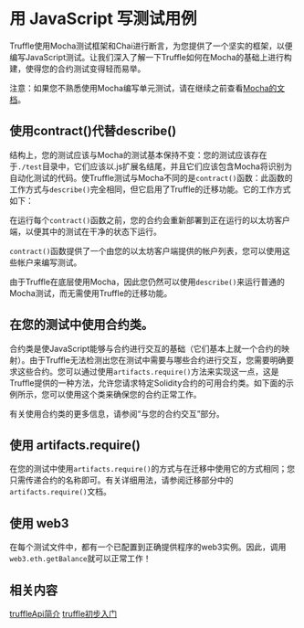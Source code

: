# 用 JavaScript 写测试用例
Truffle使用Mocha测试框架和Chai进行断言，为您提供了一个坚实的框架，以便编写JavaScript测试。让我们深入了解一下Truffle如何在Mocha的基础上进行构建，使得您的合约测试变得轻而易举。

注意：如果您不熟悉使用Mocha编写单元测试，请在继续之前查看[Mocha的文档](https://mochajs.bootcss.com/)。

## 使用contract()代替describe()
结构上，您的测试应该与Mocha的测试基本保持不变：您的测试应该存在于`./test`目录中，它们应该以.js扩展名结尾，并且它们应该包含Mocha将识别为自动化测试的代码。使Truffle测试与Mocha不同的是`contract()`函数：此函数的工作方式与`describe()`完全相同，但它启用了Truffle的迁移功能。它的工作方式如下：

在运行每个`contract()`函数之前，您的合约会重新部署到正在运行的以太坊客户端，以便其中的测试在干净的状态下运行。

`contract()`函数提供了一个由您的以太坊客户端提供的帐户列表，您可以使用这些帐户来编写测试。

由于Truffle在底层使用Mocha，因此您仍然可以使用`describe()`来运行普通的Mocha测试，而无需使用Truffle的迁移功能。

## 在您的测试中使用合约类。
合约类是使JavaScript能够与合约进行交互的基础（它们基本上就一个合约的映射）。由于Truffle无法检测出您在测试中需要与哪些合约进行交互，您需要明确要求这些合约。您可以通过使用`artifacts.require()`方法来实现这一点，这是Truffle提供的一种方法，允许您请求特定Solidity合约的可用合约类。如下面的示例所示，您可以使用这个类来确保您的合约正常工作。

有关使用合约类的更多信息，请参阅“与您的合约交互”部分。


## 使用 artifacts.require()
在您的测试中使用`artifacts.require()`的方式与在迁移中使用它的方式相同；您只需传递合约的名称即可。有关详细用法，请参阅迁移部分中的`artifacts.require()`文档。

## 使用 web3
在每个测试文件中，都有一个已配置到正确提供程序的web3实例。因此，调用`web3.eth.getBalance`就可以正常工作！

## 相关内容
[truffleApi简介](./0-truffleApi简介.md)
[truffle初步入门](./2-truffle初步入门.md)



